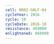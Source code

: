 ```yaml
---
cell: NR02-GOLF-04
cycleYear: 2016
cycle: 10
cycleDate: 2016-10
resistance: 469000
enlightened: 866000
---
```

